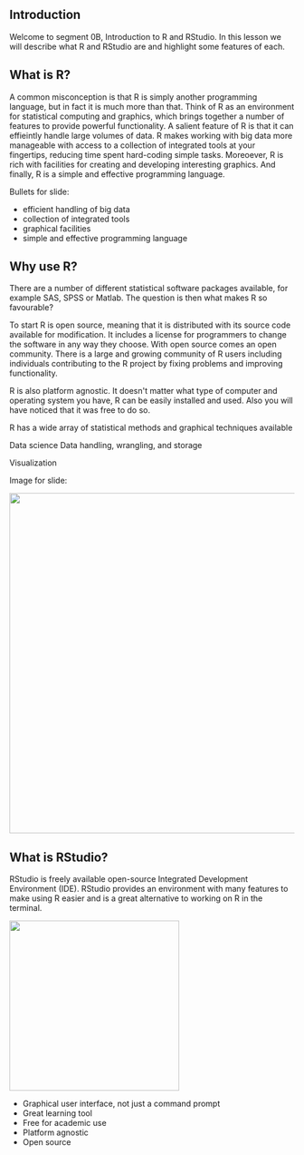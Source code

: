 ## Introduction

Welcome to segment 0B, Introduction to R and RStudio. In this lesson we will describe what R and RStudio are and highlight some features of each.


## What is R?

A common misconception is that R is simply another programming language, but in fact it is much more than that. Think of R as an environment for statistical computing and graphics, which brings together a number of features to provide powerful functionality. A salient feature of R is that it can effieintly handle large volumes of data. R makes working with big data more manageable with access to a collection of integrated tools at your fingertips, reducing time spent hard-coding simple tasks. Moreoever, R is rich with facilities for creating and developing interesting graphics. And finally, R is a simple and effective programming language.


Bullets for slide:

* efficient handling of big data 
* collection of integrated tools
* graphical facilities
* simple and effective programming language


## Why use R?

There are a number of different statistical software packages available, for example SAS, SPSS or Matlab. The question is then what makes R so favourable?

To start R is open source, meaning that it is distributed with its source code available for modification. It includes a license for programmers to change the software in any way they choose. With open source comes an open community. There is a large and growing community of R users including individuals contributing to the R project by fixing problems and improving functionality.

R is also platform agnostic. It doesn't matter what type of computer and operating system you have, R can be easily installed and used. Also you will have noticed that it was free to do so.

R has a wide array of statistical methods and graphical techniques available

Data science Data handling, wrangling, and storage

Visualization


Image for slide:

<img src="../img/why_R.png" width="600">




## What is RStudio?

RStudio is freely available open-source Integrated Development Environment (IDE). RStudio provides an environment with many features to make using R easier and is a great alternative to working on R in the terminal. 

<img src="../img/rstudio_logo.png" width="300">

* Graphical user interface, not just a command prompt
* Great learning tool 
* Free for academic use
* Platform agnostic
* Open source
